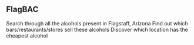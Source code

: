 ## FlagBAC

Search through all the alcohols present in Flagstaff, Arizona
Find out which bars/restaurants/stores sell these alcohols
Discover which location has the cheapest alcohol
